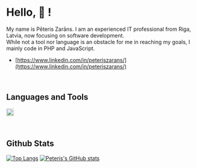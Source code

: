 # Hello, 👋 !

My name is Pēteris Zarāns. I am an experienced IT professional from Riga, Latvia, now focusing on software development.<br/>
While not a tool nor language is an obstacle for me in reaching my goals, I mainly code in PHP and JavaScript.<br/>


- [https://www.linkedin.com/in/peteriszarans/](https://www.linkedin.com/in/peteriszarans/)

<br/>

## Languages and Tools
<!-- <p align="left"> <a href="https://www.php.net" target="_blank"> <img src="https://raw.githubusercontent.com/devicons/devicon/master/icons/php/php-original.svg" alt="php" width="40" height="40"/></a> <a href="https://developer.mozilla.org/en-US/docs/Web/JavaScript" target="_blank"> <img src="https://raw.githubusercontent.com/devicons/devicon/master/icons/javascript/javascript-original.svg" alt="javascript" width="40" height="40"/> </a>  <a href="https://www.typescriptlang.org/" target="_blank"> <img src="https://raw.githubusercontent.com/devicons/devicon/master/icons/typescript/typescript-original.svg" alt="typescript" width="40" height="40"/> </a> <a href="https://www.w3.org/html/" target="_blank"> <img src="https://raw.githubusercontent.com/devicons/devicon/master/icons/html5/html5-original-wordmark.svg" alt="html5" width="40" height="40"/> </a> <a href="https://www.w3schools.com/css/" target="_blank"> <img src="https://raw.githubusercontent.com/devicons/devicon/master/icons/css3/css3-original-wordmark.svg" alt="css3" width="40" height="40"/> </a> <a href="https://www.mysql.com/" target="_blank"> <img src="https://raw.githubusercontent.com/devicons/devicon/master/icons/mysql/mysql-original-wordmark.svg" alt="mysql" width="40" height="40"/> </a> <a href="https://laravel.com/" target="_blank"> <img src="https://raw.githubusercontent.com/devicons/devicon/master/icons/laravel/laravel-plain-wordmark.svg" alt="laravel" width="40" height="40"/> </a> <a href="https://postman.com" target="_blank"> <img src="https://www.vectorlogo.zone/logos/getpostman/getpostman-icon.svg" alt="postman" width="40" height="40"/> </a> </p> -->

<a href="https://www.php.net" target="_blank"><code><img height="20" alt="php" src="https://github.com/user-attachments/assets/493f2cdd-9576-498b-a8e3-692143c32225"></code></a>

<br/>

## Github Stats
[![Top Langs](https://github-readme-stats.vercel.app/api/top-langs/?username=piecidivi&hide_title=true&layout=compact)](https://github.com/anuraghazra/github-readme-stats)
[![Peteris's GitHub stats](https://github-readme-stats.vercel.app/api?username=piecidivi&hide_title=true&hide=stars,prs,issues,contribs)](https://github.com/anuraghazra/github-readme-stats)
